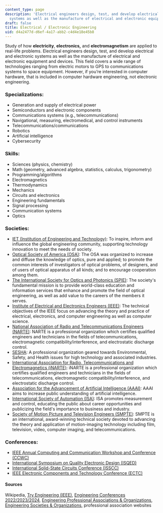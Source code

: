 ```yaml
---
content_type: page
description: 'Electrical engineers design, test, and develop electrical and electronic
  systems as well as the manufacture of electrical and electronic equipment and devices. '
draft: false
title: Electrical / Electronic Engineering
uid: d4a2477d-d6ef-4a17-abb2-c4d4e18e45b8
---
```

Study of how **electricity**, **electronics,** and **electromagnetism** are applied to real-life problems. Electrical engineers design, test, and develop electrical and electronic systems as well as the manufacture of electrical and electronic equipment and devices. This field covers a wide range of technologies ranging from electric motors to GPS to communications systems to space equipment. However, if you’re interested in computer hardware, that is included in computer hardware engineering, not electronic engineering.

### Specializations:

- Generation and supply of electrical power
- Semiconductors and electronic components
- Communications systems (e.g., telecommunications)
- Navigational, measuring, electromedical, and control instruments
- Telecommunications/communications
- Robotics
- Artificial intelligence
- Cybersecurity

### Skills:

- Sciences (physics, chemistry)
- Math (geometry, advanced algebra, statistics, calculus, trigonometry)
- Programming/algorithms
- Electromagnetics
- Thermodynamics
- Mechanics
- Circuits and electronics
- Engineering fundamentals
- Signal processing
- Communication systems
- Optics

### Societies:

- [IET (Institution of Engineering and Technology)](http://www.theiet.org/): To inspire, inform and influence the global engineering community, supporting technology innovation to meet the needs of society.
- [Optical Society of America (OSA)](https://www.osa.org): The OSA was organized to increase and diffuse the knowledge of optics, pure and applied; to promote the common interests of investigators of optical problems, of designers, and of users of optical apparatus of all kinds; and to encourage cooperation among them.
- [The International Society for Optics and Photonics (SPIE)](https://spie.org): The society's fundamental mission is to provide world-class education and information services that enhance and promote the field of optical engineering, as well as add value to the careers of the members it serves.
- [Institute of Electrical and Electronics Engineers (IEEE)](https://www.ieee.org/): The technical objectives of the IEEE focus on advancing the theory and practice of electrical, electronics, and computer engineering as well as computer science.
- [National Association of Radio and Telecommunications Engineers (NARTE)](https://inarte.org/who-we-are/): NARTE is a professional organization which certifies qualified engineers and technicians in the fields of telecommunications, electromagnetic compatibility/interference, and electrostatic discharge control.
- [SESHA](https://sesha.org/): A professional organization geared towards Environmental, Safety, and Health issues for high technology and associated industries.
- [International Association for Radio, Telecommunications and Electromagnetics (iNARTE)](https://inarte.org/who-we-are/): iNARTE is a professional organization which certifies qualified engineers and technicians in the fields of telecommunications, electromagnetic compatibility/interference, and electrostatic discharge control.
- [Association for the Advancement of Artificial Intelligence (AAAI)](https://www.aaai.org): AAAI aims to increase public understanding of artificial intelligence.
- [International Society of Automation (ISA)](https://www.isa.org): ISA promotes measurement and control, educating the public about career opportunities and publicizing the field's importance to business and industry.
- [Society of Motion Picture and Television Engineers (SMPTE)](http://www.smpte.org/): SMPTE is an international, award-winning technical society devoted to advancing the theory and application of motion-imaging technology including film, television, video, computer imaging, and telecommunications.

### Conferences:

- [IEEE Annual Computing and Communication Workshop and Conference (CCWC)](https://ieee-ccwc.org)
- [International Symposium on Quality Electronic Design (ISQED)](https://www.isqed.org/)
- [International Solid-State Circuits Conference (ISSCC)](https://www.isscc.org)
- [IEEE Electronic Components and Technology Conference (ECTC)](http://ectc.net/about/index.cfm)

#### Sources

Wikipedia, [Try Engineering (IEEE)](tryengineering.org), [Engineering Conferences 2022/2023/2024](https://conferenceindex.org/conferences/engineering), [Engineering Professional Associations & Organizations](https://jobstars.com/engineering-professional-associations-organizations/), [Engineering Societies & Organizations](https://www.loc.gov/rr/scitech/SciRefGuides/eng-organizations.html), professional association websites